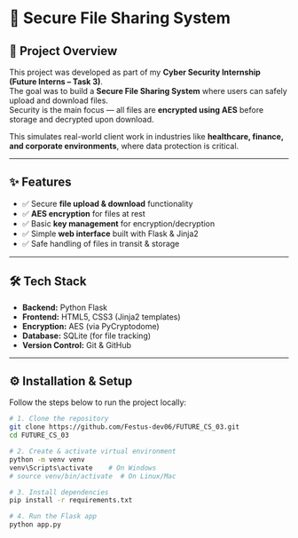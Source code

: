 # 🔐 Secure File Sharing System  

## 📌 Project Overview
This project was developed as part of my **Cyber Security Internship (Future Interns – Task 3)**.  
The goal was to build a **Secure File Sharing System** where users can safely upload and download files.  
Security is the main focus — all files are **encrypted using AES** before storage and decrypted upon download.  

This simulates real-world client work in industries like **healthcare, finance, and corporate environments**, where data protection is critical.  

---

## ✨ Features
- ✅ Secure **file upload & download** functionality  
- ✅ **AES encryption** for files at rest  
- ✅ Basic **key management** for encryption/decryption  
- ✅ Simple **web interface** built with Flask & Jinja2  
- ✅ Safe handling of files in transit & storage  

---

## 🛠️ Tech Stack
- **Backend:** Python Flask  
- **Frontend:** HTML5, CSS3 (Jinja2 templates)  
- **Encryption:** AES (via PyCryptodome)  
- **Database:** SQLite (for file tracking)  
- **Version Control:** Git & GitHub  

---

## ⚙️ Installation & Setup
Follow the steps below to run the project locally:

```bash
# 1. Clone the repository
git clone https://github.com/Festus-dev06/FUTURE_CS_03.git
cd FUTURE_CS_03

# 2. Create & activate virtual environment
python -m venv venv
venv\Scripts\activate    # On Windows
# source venv/bin/activate  # On Linux/Mac

# 3. Install dependencies
pip install -r requirements.txt

# 4. Run the Flask app
python app.py

